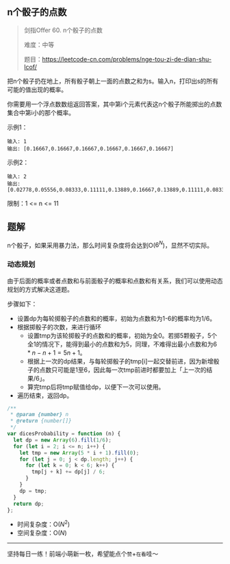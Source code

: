## n个骰子的点数

> 剑指Offer 60. n个骰子的点数
>
> 难度：中等
>
> 题目：https://leetcode-cn.com/problems/nge-tou-zi-de-dian-shu-lcof/

把n个骰子扔在地上，所有骰子朝上一面的点数之和为s。输入n，打印出s的所有可能的值出现的概率。

你需要用一个浮点数数组返回答案，其中第i个元素代表这n个骰子所能掷出的点数集合中第i小的那个概率。

示例1：

```
输入: 1
输出: [0.16667,0.16667,0.16667,0.16667,0.16667,0.16667]
```

示例2：

```
输入: 2
输出: [0.02778,0.05556,0.08333,0.11111,0.13889,0.16667,0.13889,0.11111,0.08333,0.05556,0.02778]
```

限制：1  <= n <= 11

## 题解

n个骰子，如果采用暴力法，那么时间复杂度将会达到O($6^N$)，显然不切实际。

### 动态规划

由于后面的概率或者点数和与前面骰子的概率和点数和有关系，我们可以使用动态规划的方式解决这道题。

步骤如下：

- 设置dp为每轮掷骰子的点数和的概率，初始为点数和为1-6的概率均为$1/6$。
- 根据掷骰子的次数，来进行循环
  - 设置tmp为该轮掷骰子的点数和的概率，初始为全0。若掷5颗骰子，5个全1的情况下，能得到最小的点数和为5，同理，不难得出最小点数和为$6*n - n + 1 = 5n+1$。
  - 根据上一次的dp结果，与每轮掷骰子的tmp[i]一起交替前进，因为新增骰子的点数只可能是1至6，因此每一次tmp前进时都要加上「上一次的结果/6」。
  - 算完tmp后将tmp赋值给dp，以便下一次可以使用。
- 遍历结束，返回dp。

```javascript
/**
 * @param {number} n
 * @return {number[]}
 */
var dicesProbability = function (n) {
  let dp = new Array(6).fill(1/6);
  for (let i = 2; i <= n; i++) {
    let tmp = new Array(5 * i + 1).fill(0);
    for (let j = 0; j < dp.length; j++) {
      for (let k = 0; k < 6; k++) {
        tmp[j + k] += dp[j] / 6;
      }
    }
    dp = tmp;
  }
  return dp;
};
```

- 时间复杂度：O($N^2$)
- 空间复杂度：O($N$)

****

坚持每日一练！前端小萌新一枚，希望能点个`赞`+`在看`哇～